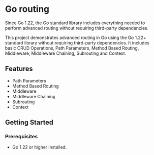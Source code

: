 # Go routing

Since Go 1.22, the Go standard library includes everything needed to perform advanced routing without requiring third-party dependencies.

This project demonstrates advanced routing in Go using the Go 1.22+ standard library without requiring third-party dependencies. It includes basic CRUD Operations, Path Parameters, Method Based Routing, Middleware, Middleware Chaining, Subrouting and Context.

## Features

- Path Parameters
- Method Based Routing
- Middleware
- Middleware Chaining
- Subrouting
- Context

## Getting Started

### Prerequisites

- Go 1.22 or higher installed.
